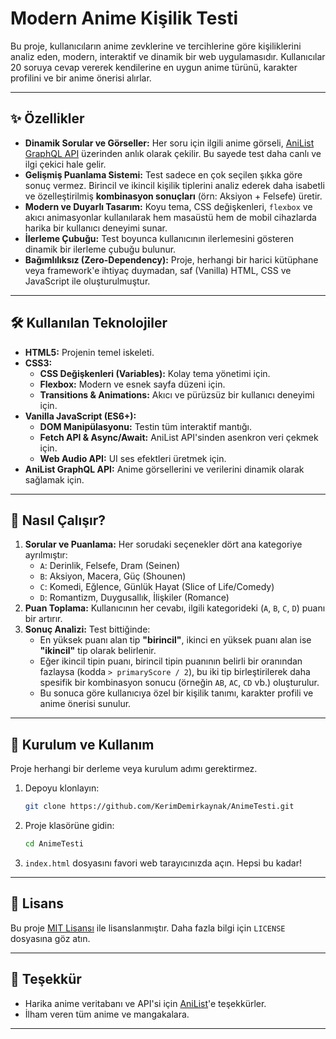# Modern Anime Kişilik Testi

Bu proje, kullanıcıların anime zevklerine ve tercihlerine göre kişiliklerini analiz eden, modern, interaktif ve dinamik bir web uygulamasıdır. Kullanıcılar 20 soruya cevap vererek kendilerine en uygun anime türünü, karakter profilini ve bir anime önerisi alırlar.

---

## ✨ Özellikler

- **Dinamik Sorular ve Görseller:** Her soru için ilgili anime görseli, [AniList GraphQL API](https://anilist.gitbook.io/anilist-apiv2-docs/) üzerinden anlık olarak çekilir. Bu sayede test daha canlı ve ilgi çekici hale gelir.
- **Gelişmiş Puanlama Sistemi:** Test sadece en çok seçilen şıkka göre sonuç vermez. Birincil ve ikincil kişilik tiplerini analiz ederek daha isabetli ve özelleştirilmiş **kombinasyon sonuçları** (örn: Aksiyon + Felsefe) üretir.
- **Modern ve Duyarlı Tasarım:** Koyu tema, CSS değişkenleri, `flexbox` ve akıcı animasyonlar kullanılarak hem masaüstü hem de mobil cihazlarda harika bir kullanıcı deneyimi sunar.
- **İlerleme Çubuğu:** Test boyunca kullanıcının ilerlemesini gösteren dinamik bir ilerleme çubuğu bulunur.
- **Bağımlılıksız (Zero-Dependency):** Proje, herhangi bir harici kütüphane veya framework'e ihtiyaç duymadan, saf (Vanilla) HTML, CSS ve JavaScript ile oluşturulmuştur.

---

## 🛠️ Kullanılan Teknolojiler

- **HTML5:** Projenin temel iskeleti.
- **CSS3:**
  - **CSS Değişkenleri (Variables):** Kolay tema yönetimi için.
  - **Flexbox:** Modern ve esnek sayfa düzeni için.
  - **Transitions & Animations:** Akıcı ve pürüzsüz bir kullanıcı deneyimi için.
- **Vanilla JavaScript (ES6+):**
  - **DOM Manipülasyonu:** Testin tüm interaktif mantığı.
  - **Fetch API & Async/Await:** AniList API'sinden asenkron veri çekmek için.
  - **Web Audio API:** UI ses efektleri üretmek için.
- **AniList GraphQL API:** Anime görsellerini ve verilerini dinamik olarak sağlamak için.

---

## 🧠 Nasıl Çalışır?

1.  **Sorular ve Puanlama:** Her sorudaki seçenekler dört ana kategoriye ayrılmıştır:
    -   `A`: Derinlik, Felsefe, Dram (Seinen)
    -   `B`: Aksiyon, Macera, Güç (Shounen)
    -   `C`: Komedi, Eğlence, Günlük Hayat (Slice of Life/Comedy)
    -   `D`: Romantizm, Duygusallık, İlişkiler (Romance)
2.  **Puan Toplama:** Kullanıcının her cevabı, ilgili kategorideki (`A`, `B`, `C`, `D`) puanı bir artırır.
3.  **Sonuç Analizi:** Test bittiğinde:
    -   En yüksek puanı alan tip **"birincil"**, ikinci en yüksek puanı alan ise **"ikincil"** tip olarak belirlenir.
    -   Eğer ikincil tipin puanı, birincil tipin puanının belirli bir oranından fazlaysa (kodda `> primaryScore / 2`), bu iki tip birleştirilerek daha spesifik bir kombinasyon sonucu (örneğin `AB`, `AC`, `CD` vb.) oluşturulur.
    -   Bu sonuca göre kullanıcıya özel bir kişilik tanımı, karakter profili ve anime önerisi sunulur.

---

## 🚀 Kurulum ve Kullanım

Proje herhangi bir derleme veya kurulum adımı gerektirmez.

1.  Depoyu klonlayın:
    ```bash
    git clone https://github.com/KerimDemirkaynak/AnimeTesti.git
    ```
2.  Proje klasörüne gidin:
    ```bash
    cd AnimeTesti
    ```
3.  `index.html` dosyasını favori web tarayıcınızda açın. Hepsi bu kadar!

---

## 📜 Lisans

Bu proje [MIT Lisansı](LICENSE) ile lisanslanmıştır. Daha fazla bilgi için `LICENSE` dosyasına göz atın.

---

## 🙏 Teşekkür

-   Harika anime veritabanı ve API'si için [AniList](https://anilist.co/)'e teşekkürler.
-   İlham veren tüm anime ve mangakalara.

---

